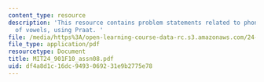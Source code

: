 ```yaml
---
content_type: resource
description: 'This resource contains problem statements related to phonetics I: acoustics
  of vowels, using Praat. '
file: /media/https%3A/open-learning-course-data-rc.s3.amazonaws.com/24-901-language-and-its-structure-i-phonology-fall-2010/df4a8d1c16dc9493069231e9b2775e78_MIT24_901F10_assn08.pdf
file_type: application/pdf
resourcetype: Document
title: MIT24_901F10_assn08.pdf
uid: df4a8d1c-16dc-9493-0692-31e9b2775e78
---
```

